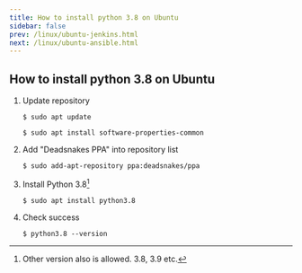 ```yaml
---
title: How to install python 3.8 on Ubuntu
sidebar: false
prev: /linux/ubuntu-jenkins.html
next: /linux/ubuntu-ansible.html
---
```


## How to install python 3.8 on Ubuntu

1. Update repository

   `$ sudo apt update`

   `$ sudo apt install software-properties-common`

3. Add "Deadsnakes PPA" into repository list
   
   `$ sudo add-apt-repository ppa:deadsnakes/ppa`

4. Install Python 3.8[^1]
   
   `$ sudo apt install python3.8`

5. Check success
   
   `$ python3.8 --version`


[^1]: Other version also is allowed. 3.8, 3.9 etc.